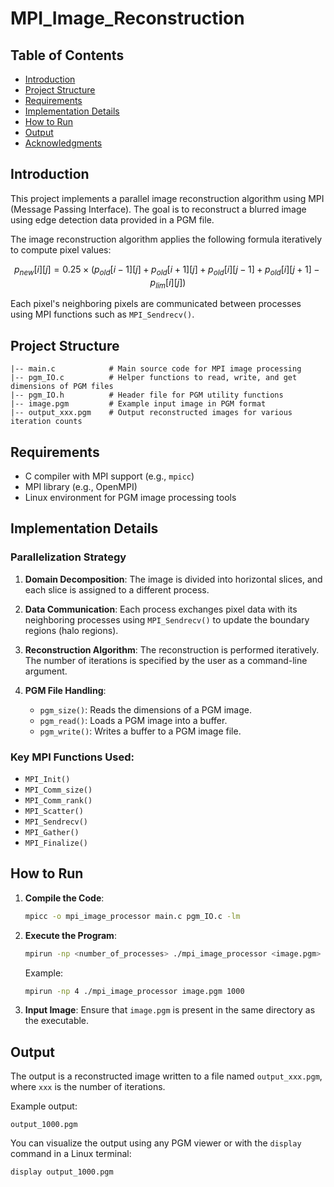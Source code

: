 # MPI_Image_Reconstruction

## Table of Contents
- [Introduction](#introduction)
- [Project Structure](#project-structure)
- [Requirements](#requirements)
- [Implementation Details](#implementation-details)
- [How to Run](#how-to-run)
- [Output](#output)
- [Acknowledgments](#acknowledgments)

## Introduction
This project implements a parallel image reconstruction algorithm using MPI (Message Passing Interface). The goal is to reconstruct a blurred image using edge detection data provided in a PGM file.

The image reconstruction algorithm applies the following formula iteratively to compute pixel values:

$$ p_{new}[i][j] = 0.25 \times (p_{old}[i-1][j] + p_{old}[i+1][j] + p_{old}[i][j-1] + p_{old}[i][j+1] - p_{lim}[i][j]) $$

Each pixel's neighboring pixels are communicated between processes using MPI functions such as `MPI_Sendrecv()`.

## Project Structure
```
|-- main.c            # Main source code for MPI image processing
|-- pgm_IO.c          # Helper functions to read, write, and get dimensions of PGM files
|-- pgm_IO.h          # Header file for PGM utility functions
|-- image.pgm         # Example input image in PGM format
|-- output_xxx.pgm    # Output reconstructed images for various iteration counts
```

## Requirements
- C compiler with MPI support (e.g., `mpicc`)
- MPI library (e.g., OpenMPI)
- Linux environment for PGM image processing tools

## Implementation Details
### Parallelization Strategy
1. **Domain Decomposition**:
   The image is divided into horizontal slices, and each slice is assigned to a different process.
   
2. **Data Communication**:
   Each process exchanges pixel data with its neighboring processes using `MPI_Sendrecv()` to update the boundary regions (halo regions).

3. **Reconstruction Algorithm**:
   The reconstruction is performed iteratively. The number of iterations is specified by the user as a command-line argument.

4. **PGM File Handling**:
   - `pgm_size()`: Reads the dimensions of a PGM image.
   - `pgm_read()`: Loads a PGM image into a buffer.
   - `pgm_write()`: Writes a buffer to a PGM image file.

### Key MPI Functions Used:
- `MPI_Init()`
- `MPI_Comm_size()`
- `MPI_Comm_rank()`
- `MPI_Scatter()`
- `MPI_Sendrecv()`
- `MPI_Gather()`
- `MPI_Finalize()`

## How to Run
1. **Compile the Code**:
   ```sh
   mpicc -o mpi_image_processor main.c pgm_IO.c -lm
   ```

2. **Execute the Program**:
   ```sh
   mpirun -np <number_of_processes> ./mpi_image_processor <image.pgm> <num_iterations>
   ```
   Example:
   ```sh
   mpirun -np 4 ./mpi_image_processor image.pgm 1000
   ```

3. **Input Image**:
   Ensure that `image.pgm` is present in the same directory as the executable.

## Output
The output is a reconstructed image written to a file named `output_xxx.pgm`, where `xxx` is the number of iterations.

Example output:
```
output_1000.pgm
```

You can visualize the output using any PGM viewer or with the `display` command in a Linux terminal:
```sh
display output_1000.pgm
```

